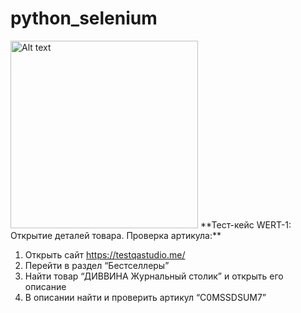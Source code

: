 # python_selenium 
  <img src="https://media.giphy.com/media/4XXo8A7CIW1lZGgdhm/giphy.gif" alt="Alt text" width="300"/>
**Тест-кейс WERT-1: Открытие деталей товара. Проверка артикула:** 

1. Открыть сайт https://testqastudio.me/
2. Перейти в раздел “Бестселлеры”
3. Найти товар “ДИВВИНА Журнальный столик” и открыть его описание
4. В описании найти и проверить артикул “C0MSSDSUM7”
